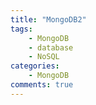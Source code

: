 ```yaml
---
title: "MongoDB2"
tags: 
    - MongoDB
    - database
    - NoSQL
categories: 
    - MongoDB
comments: true
---
```

